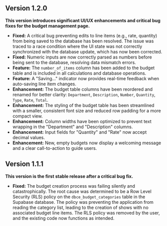## Version 1.2.0

**This version introduces significant UI/UX enhancements and critical bug fixes for the budget management page.**

*   **Fixed:** A critical bug preventing edits to line items (e.g., rate, quantity) from being saved to the database has been resolved. The issue was traced to a race condition where the UI state was not correctly synchronized with the database update, which has now been corrected.
*   **Fixed:** Numeric inputs are now correctly parsed as numbers before being sent to the database, resolving data mismatch errors.
*   **Feature:** The `number_of_items` column has been added to the budget table and is included in all calculations and database operations.
*   **Feature:** A "Saving..." indicator now provides real-time feedback when auto-saving line item changes.
*   **Enhancement:** The budget table columns have been reordered and renamed for better clarity: `Department`, `Description`, `Number`, `Quantity`, `Type`, `Rate`, `Total`.
*   **Enhancement:** The styling of the budget table has been streamlined with a smaller, consistent font size and reduced row padding for a more compact view.
*   **Enhancement:** Column widths have been optimized to prevent text wrapping in the "Department" and "Description" columns.
*   **Enhancement:** Input fields for "Quantity" and "Rate" now accept decimal values.
*   **Enhancement:** New, empty budgets now display a welcoming message and a clear call-to-action to guide users.

## Version 1.1.1

**This version is the first stable release after a critical bug fix.**

*   **Fixed:** The budget creation process was failing silently and catastrophically. The root cause was determined to be a Row Level Security (RLS) policy on the `dbce_budget_categories` table in the Supabase database. The policy was preventing the application from reading the category list, leading to the creation of shows with no associated budget line items. The RLS policy was removed by the user, and the existing code now functions as intended.
